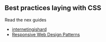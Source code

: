 ## Best practices laying with CSS

Read the nex guides 

- [internetingishard](https://internetingishard.com/)
- [Responsive Web Design Patterns](https://developers.google.com/web/fundamentals/design-and-ux/responsive/patterns?hl=en)



